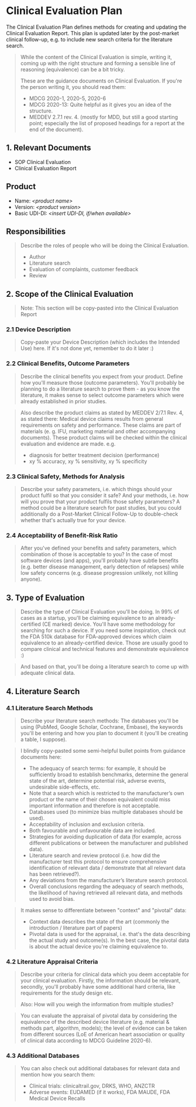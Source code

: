 <!--
Copyright (C) 2022 Radiotherapy AI Holdings Pty Ltd
Copyright (C) 2021-2022 OpenRegulatory (OpenReg GmbH)
This work is licensed under the Creative Commons Attribution 4.0 International
License. <http://creativecommons.org/licenses/by/4.0/>.

Original work by OpenRegulatory available at
<https://github.com/openregulatory/templates>
-->

# Clinical Evaluation Plan

The Clinical Evaluation Plan defines methods for creating and updating the Clinical Evaluation Report. This
plan is updated later by the post-market clinical follow-up, e.g. to include new search criteria for the
literature search.

> While the content of the Clinical Evaluation is simple, writing it, coming up with the right structure and
> forming a sensible line of reasoning (equivalence) can be a bit tricky.
>
> These are the guidance documents on Clinical Evaluation. If you're the person writing it, you should read
> them:
>
> - MDCG 2020-1, 2020-5, 2020-6
> - MDCG 2020-13: Quite helpful as it gives you an idea of the structure.
> - MEDDEV 2.7.1 rev. 4. (mostly for MDD, but still a good starting point; especially the list of proposed
>   headings for a report at the end of the document).

## 1. Relevant Documents

- SOP Clinical Evaluation
- Clinical Evaluation Report

## Product

- Name: _\<product name\>_
- Version: _\<product version\>_
- Basic UDI-DI: _\<insert UDI-DI, if/when available\>_

## Responsibilities

> Describe the roles of people who will be doing the Clinical Evaluation.
>
> - Author
> - Literature search
> - Evaluation of complaints, customer feedback
> - Review

## 2. Scope of the Clinical Evaluation

> Note: This section will be copy-pasted into the Clinical Evaluation Report

### 2.1 Device Description

> Copy-paste your Device Description (which includes the Intended Use) here. If it's not done yet, remember to
> do it later :)

### 2.2 Clinical Benefits, Outcome Parameters

> Describe the clinical benefits you expect from your product. Define how you'll measure those (outcome
> parameters). You'll probably be planning to do a literature search to prove them - as you know the
> literature, it makes sense to select outcome parameters which were already established in prior studies.

> Also describe the product claims as stated by MEDDEV 2/7.1 Rev. 4, as stated there:
> Medical device claims results from general requirements on safety and performance. These claims are part of
> materials (e. g. IFU, marketing material and other accompanying documents). These product claims will be
> checked within the clinical evaluation and evidence are made. e.g.
>
> - diagnosis for better treatment decision (performance)
> - xy % accuracy, xy % sensitivity, xy % specificity

### 2.3 Clinical Safety, Methods for Analysis

> Describe your safety parameters, i.e. which things should your product fulfil so that you consider it safe?
> And your methods, i.e. how will you prove that your product fulfils those safety parameters? A method could
> be a literature search for past studies, but you could additionally do a Post-Market Clinical Follow-Up to
> double-check whether that's actually true for your device.

### 2.4 Acceptability of Benefit-Risk Ratio

> After you've defined your benefits and safety parameters, which combination of those is acceptable to you?
> In the case of most software devices (and apps), you'll probably have subtle benefits (e.g. better disease
> management, early detection of relapses) while low safety concerns (e.g. disease progression unlikely, not
> killing anyone).

## 3. Type of Evaluation

> Describe the type of Clinical Evaluation you'll be doing. In 99% of cases as a startup, you'll be claiming
> equivalence to an already-certified (CE marked) device. You'll have some methodology for searching for such
> a device. If you need some inspiration, check out the FDA 510k database for FDA-approved devices which claim
> equivalence to an already-certified device. Those are usually good to compare clinical and technical
> features and demonstrate equivalence :)

> And based on that, you'll be doing a literature search to come up with adequate clinical data.

## 4. Literature Search

### 4.1 Literature Search Methods

> Describe your literature search methods: The databases you'll be using (PubMed, Google Scholar, Cochrane,
> Embase), the keywords you'll be entering and how you plan to document it (you'll be creating a table, I
> suppose).

> I blindly copy-pasted some semi-helpful bullet points from guidance documents here:
>
> - The adequacy of search terms: for example, it should be sufficiently broad to establish benchmarks,
>   determine the general state of the art, determine potential risk, adverse events, undesirable side-effects,
>   etc.
> - Note that a search which is restricted to the manufacturer’s own product or the name of their chosen
>   equivalent could miss important information and therefore is not acceptable.
> - Databases used (to minimize bias multiple databases should be used).
> - Acceptability of inclusion and exclusion criteria.
> - Both favourable and unfavourable data are included.
> - Strategies for avoiding duplication of data (for example, across different publications or between
>   the manufacturer and published data).
> - Literature search and review protocol (i.e. how did the manufacturer test this protocol to ensure
>   comprehensive identification of relevant data / demonstrate that all relevant data has been retrieved?).
> - Any deviations from the manufacturer’s literature search protocol.
> - Overall conclusions regarding the adequacy of search methods, the likelihood of having retrieved all relevant
>   data, and methods used to avoid bias.

> It makes sense to differentiate between "context" and "pivotal" data:
>
> - Context data describes the state of the art (commonly the introduction / literature part of papers)
> - Pivotal data is used for the appraisal, i.e. that's the data describing the actual study and
>   outcome(s). In the best case, the pivotal data is about the actual device you're claiming equivalence to.

### 4.2 Literature Appraisal Criteria

> Describe your criteria for clinical data which you deem acceptable for your clinical evaluation. Firstly, the
> information should be relevant, secondly, you'll probably have some additional hard criteria, like
> requirements for the study design etc.
>
> Also: How will you weigh the information from multiple studies?

> You can evaluate the appraisal of pivotal data by considering the equivalence of the described device
> literature (e.g. material & methods part, algorithm, models); the level of evidence can be taken from
> different sources (LoE of American heart association or quality of clinical data according to MDCG Guideline
> 2020-6).

### 4.3 Additional Databases

> You can also check out additional databases for relevant data and mention how you search them:
>
> - Clinical trials: clinicaltrail.gov, DRKS, WHO, ANZCTR
> - Adverse events: EUDAMED (if it works), FDA MAUDE, FDA Medical Device Recalls
